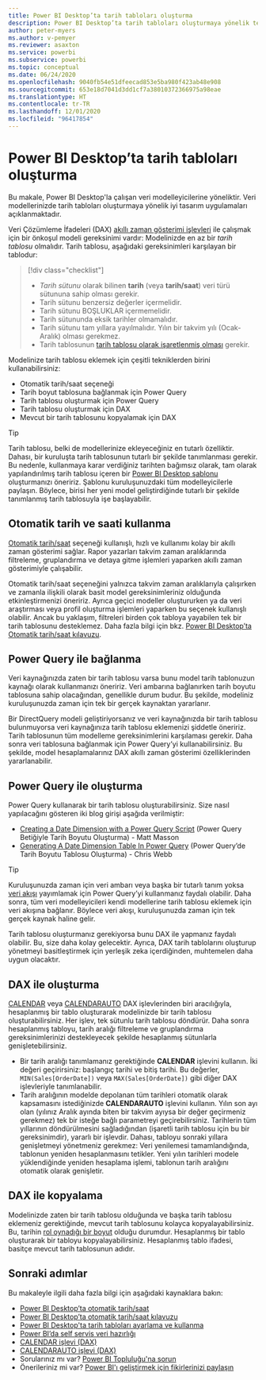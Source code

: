 ```yaml
---
title: Power BI Desktop’ta tarih tabloları oluşturma
description: Power BI Desktop’ta tarih tabloları oluşturmaya yönelik teknikler ve kılavuz.
author: peter-myers
ms.author: v-pemyer
ms.reviewer: asaxton
ms.service: powerbi
ms.subservice: powerbi
ms.topic: conceptual
ms.date: 06/24/2020
ms.openlocfilehash: 9040fb54e51dfeecad853e5ba980f423ab48e908
ms.sourcegitcommit: 653e18d7041d3dd1cf7a38010372366975a98eae
ms.translationtype: HT
ms.contentlocale: tr-TR
ms.lasthandoff: 12/01/2020
ms.locfileid: "96417854"
---
```

# <a name="create-date-tables-in-power-bi-desktop"></a>Power BI Desktop’ta tarih tabloları oluşturma

Bu makale, Power BI Desktop'la çalışan veri modelleyicilerine yöneliktir. Veri modellerinizde tarih tabloları oluşturmaya yönelik iyi tasarım uygulamaları açıklanmaktadır.

Veri Çözümleme İfadeleri (DAX) [akıllı zaman gösterimi işlevleri](/dax/time-intelligence-functions-dax) ile çalışmak için bir önkoşul modeli gereksinimi vardır: Modelinizde en az bir _tarih tablosu_ olmalıdır. Tarih tablosu, aşağıdaki gereksinimleri karşılayan bir tablodur:

> [!div class="checklist"]
> - _Tarih sütunu_ olarak bilinen **tarih** (veya **tarih/saat**) veri türü sütununa sahip olması gerekir.
> - Tarih sütunu benzersiz değerler içermelidir.
> - Tarih sütunu BOŞLUKLAR içermemelidir.
> - Tarih sütununda eksik tarihler olmamalıdır.
> - Tarih sütunu tam yıllara yayılmalıdır. Yılın bir takvim yılı (Ocak-Aralık) olması gerekmez.
> - Tarih tablosunun [tarih tablosu olarak işaretlenmiş olması](../transform-model/desktop-date-tables.md#setting-your-own-date-table) gerekir.

Modelinize tarih tablosu eklemek için çeşitli tekniklerden birini kullanabilirsiniz:

- Otomatik tarih/saat seçeneği
- Tarih boyut tablosuna bağlanmak için Power Query
- Tarih tablosu oluşturmak için Power Query
- Tarih tablosu oluşturmak için DAX
- Mevcut bir tarih tablosunu kopyalamak için DAX

> [!TIP]
> Tarih tablosu, belki de modellerinize ekleyeceğiniz en tutarlı özelliktir. Dahası, bir kuruluşta tarih tablosunun tutarlı bir şekilde tanımlanması gerekir. Bu nedenle, kullanmaya karar verdiğiniz tarihten bağımsız olarak, tam olarak yapılandırılmış tarih tablosu içeren bir [Power BI Desktop şablonu](../create-reports/desktop-templates.md) oluşturmanızı öneririz. Şablonu kuruluşunuzdaki tüm modelleyicilerle paylaşın. Böylece, birisi her yeni model geliştirdiğinde tutarlı bir şekilde tanımlanmış tarih tablosuyla işe başlayabilir.

## <a name="use-auto-datetime"></a>Otomatik tarih ve saati kullanma

[Otomatik tarih/saat](../transform-model/desktop-auto-date-time.md) seçeneği kullanışlı, hızlı ve kullanımı kolay bir akıllı zaman gösterimi sağlar. Rapor yazarları takvim zaman aralıklarında filtreleme, gruplandırma ve detaya gitme işlemleri yaparken akıllı zaman gösterimiyle çalışabilir.

Otomatik tarih/saat seçeneğini yalnızca takvim zaman aralıklarıyla çalışırken ve zamanla ilişkili olarak basit model gereksinimleriniz olduğunda etkinleştirmenizi öneririz. Ayrıca geçici modeller oluştururken ya da veri araştırması veya profil oluşturma işlemleri yaparken bu seçenek kullanışlı olabilir. Ancak bu yaklaşım, filtreleri birden çok tabloya yayabilen tek bir tarih tablosunu desteklemez. Daha fazla bilgi için bkz. [Power BI Desktop’ta Otomatik tarih/saat kılavuzu](auto-date-time.md).

## <a name="connect-with-power-query"></a>Power Query ile bağlanma

Veri kaynağınızda zaten bir tarih tablosu varsa bunu model tarih tablonuzun kaynağı olarak kullanmanızı öneririz. Veri ambarına bağlanırken tarih boyutu tablosuna sahip olacağından, genellikle durum budur. Bu şekilde, modeliniz kuruluşunuzda zaman için tek bir gerçek kaynaktan yararlanır.

Bir DirectQuery modeli geliştiriyorsanız ve veri kaynağınızda bir tarih tablosu bulunmuyorsa veri kaynağınıza tarih tablosu eklemenizi şiddetle öneririz. Tarih tablosunun tüm modelleme gereksinimlerini karşılaması gerekir. Daha sonra veri tablosuna bağlanmak için Power Query’yi kullanabilirsiniz. Bu şekilde, model hesaplamalarınız DAX akıllı zaman gösterimi özelliklerinden yararlanabilir.

## <a name="generate-with-power-query"></a>Power Query ile oluşturma

Power Query kullanarak bir tarih tablosu oluşturabilirsiniz. Size nasıl yapılacağını gösteren iki blog girişi aşağıda verilmiştir:

- [Creating a Date Dimension with a Power Query Script](https://www.mattmasson.com/2014/02/creating-a-date-dimension-with-a-power-query-script/) (Power Query Betiğiyle Tarih Boyutu Oluşturma) - Matt Masson
- [Generating A Date Dimension Table In Power Query](https://blog.crossjoin.co.uk/2013/11/19/generating-a-date-dimension-table-in-power-query/) (Power Query’de Tarih Boyutu Tablosu Oluşturma) - Chris Webb

> [!TIP]
> Kuruluşunuzda zaman için veri ambarı veya başka bir tutarlı tanım yoksa [veri akışı](../transform-model/dataflows/dataflows-introduction-self-service.md) yayımlamak için Power Query’yi kullanmanız faydalı olabilir. Daha sonra, tüm veri modelleyicileri kendi modellerine tarih tablosu eklemek için veri akışına bağlanır. Böylece veri akışı, kuruluşunuzda zaman için tek gerçek kaynak haline gelir.

Tarih tablosu oluşturmanız gerekiyorsa bunu DAX ile yapmanız faydalı olabilir. Bu, size daha kolay gelecektir. Ayrıca, DAX tarih tablolarını oluşturup yönetmeyi basitleştirmek için yerleşik zeka içerdiğinden, muhtemelen daha uygun olacaktır.

## <a name="generate-with-dax"></a>DAX ile oluşturma

[CALENDAR](/dax/calendar-function-dax) veya [CALENDARAUTO](/dax/calendarauto-function-dax) DAX işlevlerinden biri aracılığıyla, hesaplanmış bir tablo oluşturarak modelinizde bir tarih tablosu oluşturabilirsiniz. Her işlev, tek sütunlu tarih tablosu döndürür. Daha sonra hesaplanmış tabloyu, tarih aralığı filtreleme ve gruplandırma gereksinimlerinizi destekleyecek şekilde hesaplanmış sütunlarla genişletebilirsiniz.

- Bir tarih aralığı tanımlamanız gerektiğinde **CALENDAR** işlevini kullanın. İki değeri geçirirsiniz: başlangıç tarihi ve bitiş tarihi. Bu değerler, `MIN(Sales[OrderDate])` veya `MAX(Sales[OrderDate])` gibi diğer DAX işlevleriyle tanımlanabilir.
- Tarih aralığının modelde depolanan tüm tarihleri otomatik olarak kapsamasını istediğinizde **CALENDARAUTO** işlevini kullanın. Yılın son ayı olan (yılınız Aralık ayında biten bir takvim ayıysa bir değer geçirmeniz gerekmez) tek bir isteğe bağlı parametreyi geçirebilirsiniz. Tarihlerin tüm yıllarının döndürülmesini sağladığından (işaretli tarih tablosu için bu bir gereksinimdir), yararlı bir işlevdir. Dahası, tabloyu sonraki yıllara genişletmeyi yönetmeniz gerekmez: Veri yenilemesi tamamlandığında, tablonun yeniden hesaplanmasını tetikler. Yeni yılın tarihleri modele yüklendiğinde yeniden hesaplama işlemi, tablonun tarih aralığını otomatik olarak genişletir.

## <a name="clone-with-dax"></a>DAX ile kopyalama

Modelinizde zaten bir tarih tablosu olduğunda ve başka tarih tablosu eklemeniz gerektiğinde, mevcut tarih tablosunu kolayca kopyalayabilirsiniz. Bu, tarihin [rol oynadığı bir boyut](star-schema.md#role-playing-dimensions) olduğu durumdur. Hesaplanmış bir tablo oluşturarak bir tabloyu kopyalayabilirsiniz. Hesaplanmış tablo ifadesi, basitçe mevcut tarih tablosunun adıdır.

## <a name="next-steps"></a>Sonraki adımlar

Bu makaleyle ilgili daha fazla bilgi için aşağıdaki kaynaklara bakın:

- [Power BI Desktop’ta otomatik tarih/saat](../transform-model/desktop-auto-date-time.md)
- [Power BI Desktop’ta otomatik tarih/saat kılavuzu](auto-date-time.md)
- [Power BI Desktop'ta tarih tabloları ayarlama ve kullanma](../transform-model/desktop-date-tables.md)
- [Power BI’da self servis veri hazırlığı](../transform-model/dataflows/dataflows-introduction-self-service.md)
- [CALENDAR işlevi (DAX)](/dax/calendar-function-dax)
- [CALENDARAUTO işlevi (DAX)](/dax/calendarauto-function-dax)
- Sorularınız mı var? [Power BI Topluluğu'na sorun](https://community.powerbi.com/)
- Önerileriniz mi var? [Power BI'ı geliştirmek için fikirlerinizi paylaşın](https://ideas.powerbi.com/)